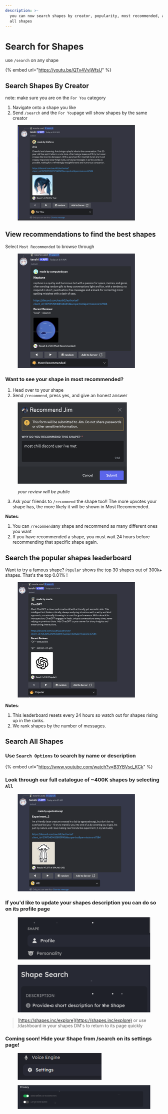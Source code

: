 ```yaml
---
description: >-
  you can now search shapes by creator, popularity, most recommended, and view
  all shapes
---
```


# Search for Shapes

use `/search` on any shape

{% embed url="https://youtu.be/QTv4VvjWfsU" %}

## Search Shapes By Creator

note: make sure you are on the `For You` category

1. Navigate onto a shape you like
2. Send `/search` and the `For You`page will show shapes by the same creator

<figure><img src="../.gitbook/assets/image (132).png" alt="" width="375"><figcaption></figcaption></figure>

## View recommendations to find the best shapes

Select `Most Recommended` to browse through

<figure><img src="../.gitbook/assets/image (134).png" alt="" width="375"><figcaption></figcaption></figure>

### Want to see your shape in most recommended?

1. Head over to your shape
2. Send `/recommend`, press yes, and give an honest answer

<figure><img src="../.gitbook/assets/image (136).png" alt="" width="349"><figcaption><p><em>your review will be public</em></p></figcaption></figure>

3. Ask your friends to `/recommend` the shape too!! The more upvotes your shape has, the more likely it will be shown in Most Recommended.&#x20;

**Notes**:

1. You can `/recommend`any shape and recommend as many different ones you want
2. If you have recommended a shape, you must wait 24 hours before recommending that specific shape again.&#x20;

## Search the popular shapes leaderboard

Want to try a famous shape? `Popular` shows the top 30 shapes out of 300k+ shapes. That's the top 0.01% !&#x20;

<figure><img src="../.gitbook/assets/image (133).png" alt="" width="375"><figcaption></figcaption></figure>

**Notes**:

1. This leaderboard resets every 24 hours so watch out for shapes rising up in the ranks.&#x20;
2. We rank shapes by the number of messages.

## Search All Shapes

### Use `Search Options` to search by name or description

{% embed url="https://www.youtube.com/watch?v=B3YBVsd_KCk" %}

### Look through our full catalogue of \~400K shapes by selecting `All`

<figure><img src="../.gitbook/assets/image (137).png" alt="" width="375"><figcaption></figcaption></figure>



### If you'd like to update your shapes description you can do so on its profile page

<figure><img src="../.gitbook/assets/Screenshot_20250107-120454.png" alt=""><figcaption></figcaption></figure>

<figure><img src="../.gitbook/assets/Screenshot_20250107-120442.png" alt=""><figcaption></figcaption></figure>

> [https://shapes.inc/explore](https://shapes.inc/explore) or use /dashboard in your shapes DM's to return to its page quickly

### Coming soon! Hide your Shape from /search on its settings page!

<figure><img src="../.gitbook/assets/Screenshot 2025-01-07 123554.png" alt=""><figcaption></figcaption></figure>

<figure><img src="../.gitbook/assets/399127893-fb894e2b-68a1-45ef-a75a-ca47887d628d.png" alt=""><figcaption></figcaption></figure>
